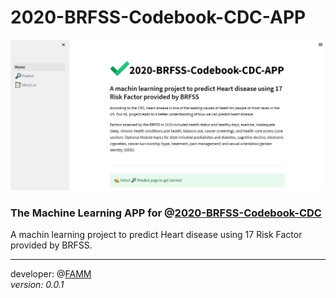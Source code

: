 
# 2020-BRFSS-Codebook-CDC-APP

![home_page](https://raw.githubusercontent.com/Machine-Learning-Projects1/2020-BRFSS-Codebook-CDC-APP/main/assets/home.png)

### The Machine Learning APP for @[2020-BRFSS-Codebook-CDC](https://github.com/Machine-Learning-Projects1/2020-BRFSS-Codebook-CDC)
A machin learning project to predict Heart disease using 17 Risk Factor provided by BRFSS.

<hr>

developer: @[FAMM](https://github.com/Machine-Learning-Projects1)
<br>
*version: 0.0.1*